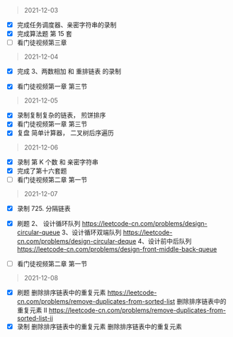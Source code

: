 > 2021-12-03

- [x] 完成任务调度器、亲密字符串的录制
- [x] 完成算法题 第 15 套
- [ ] 看门徒视频第三章

> 2021-12-04

- [x] 完成 3、两数相加 和 重排链表 的录制

- [x] 看门徒视频第一章 第三节

> 2021-12-05

- [x] 录制复制复杂的链表， 煎饼排序
- [x] 看门徒视频第一章 第三节
- [x] 复盘 简单计算器， 二叉树后序遍历

> 2021-12-06

- [x] 录制 第 K 个数 和 亲密字符串
- [x] 完成了第十六套题
- [ ] 看门徒视频第二章 第一节

> 2021-12-07

- [x] 录制 725. 分隔链表
- [x] 刷题
      2、 设计循环队列 https://leetcode-cn.com/problems/design-circular-queue
      3、设计循环双端队列 https://leetcode-cn.com/problems/design-circular-deque
      4、设计前中后队列 https://leetcode-cn.com/problems/design-front-middle-back-queue

- [ ] 看门徒视频第二章 第一节

> 2021-12-08

- [x] 刷题
  删除排序链表中的重复元素 https://leetcode-cn.com/problems/remove-duplicates-from-sorted-list
  删除排序链表中的重复元素 II https://leetcode-cn.com/problems/remove-duplicates-from-sorted-list-ii
- [x] 录制
  删除排序链表中的重复元素
  删除排序链表中的重复元素
